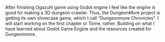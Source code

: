 After finishing Ogazuhl game using Godot engine I feel like the engine is good for making a 3D dungeon crawler. 
Thus, the DungeonMore project is getting its own showcase game, which I call "Dungeonmore Chronicles". 
I will start working on the first chapter or Tome, rather. Building on what I have learned about Godot Game Engine and the resources created for Dungeonmore.
